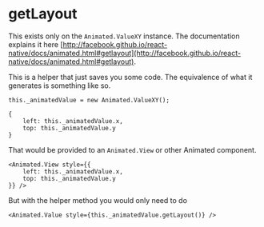 # getLayout

This exists only on the `Animated.ValueXY` instance. The documentation explains it here [http://facebook.github.io/react-native/docs/animated.html#getlayout](http://facebook.github.io/react-native/docs/animated.html#getlayout).

This is a helper that just saves you some code. The equivalence of what it generates is something like so.

```
this._animatedValue = new Animated.ValueXY();

{
	left: this._animatedValue.x,
	top: this._animatedValue.y
}

```

That would be provided to an `Animated.View` or other Animated component.

```
<Animated.View style={{
	left: this._animatedValue.x,
	top: this._animatedValue.y
}} />
```

But with the helper method you would only need to do

```
<Animated.Value style={this._animatedValue.getLayout()} />
```